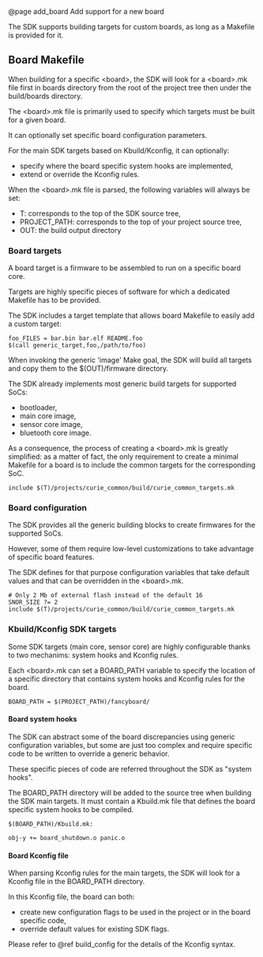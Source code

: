 @page add_board Add support for a new board

The SDK supports building targets for custom boards, as long as a Makefile
is provided for it.

## Board Makefile

When building for a specific \<board>, the SDK will look for a \<board>.mk file
first in boards directory from the root of the project tree then under the
build/boards directory.

The \<board>.mk file is primarily used to specify which targets must be built
for a given board.

It can optionally set specific board configuration parameters.

For the main SDK targets based on Kbuild/Kconfig, it can optionally:
- specify where the board specific system hooks are implemented,
- extend or override the Kconfig rules.

When the \<board>.mk file is parsed, the following variables will always be set:
- T: corresponds to the top of the SDK source tree,
- PROJECT_PATH: corresponds to the top of your project source tree,
- OUT: the build output directory

### Board targets

A board target is a firmware to be assembled to run on a specific board core.

Targets are highly specific pieces of software for which a dedicated Makefile
has to be provided.

The SDK includes a target template that allows board Makefile to easily add a
custom target:

~~~~~~~~~~
foo_FILES = bar.bin bar.elf README.foo
$(call generic_target,foo,/path/to/foo)
~~~~~~~~~~

When invoking the generic 'image' Make goal, the SDK will build all targets and
copy them to the $(OUT)/firmware directory.

The SDK already implements most generic build targets for supported SoCs:
- bootloader,
- main core image,
- sensor core image,
- bluetooth core image.

As a consequence, the process of creating a \<board>.mk is greatly simplified:
as a matter of fact, the only requirement to create a minimal Makefile for a
board is to include the common targets for the corresponding SoC.

~~~~~~~~~~
include $(T)/projects/curie_common/build/curie_common_targets.mk
~~~~~~~~~~

### Board configuration

The SDK provides all the generic building blocks to create firmwares for the
supported SoCs.

However, some of them require low-level customizations to take advantage of
 specific board features.

The SDK defines for that purpose configuration variables that take default
values and that can be overridden in the \<board>.mk.

~~~~~~~~~~
# Only 2 Mb of external flash instead of the default 16
SNOR_SIZE ?= 2
include $(T)/projects/curie_common/build/curie_common_targets.mk
~~~~~~~~~~

### Kbuild/Kconfig SDK targets

Some SDK targets (main core, sensor core) are highly configurable thanks to two
mechanims: system hooks and Kconfig rules.

Each \<board>.mk can set a BOARD_PATH variable to specify the location of a
specific directory that contains system hooks and Kconfig rules for the board.

~~~~~~~~~~
BOARD_PATH = $(PROJECT_PATH)/fancyboard/
~~~~~~~~~~

#### Board system hooks

The SDK can abstract some of the board discrepancies using generic configuration
variables, but some are just too complex and require specific code to be written
to override a generic behavior.

These specific pieces of code are referred throughout the SDK as "system hooks".

The BOARD_PATH directory will be added to the source tree when building the SDK
main targets. It must contain a Kbuild.mk file that defines the board specific
system hooks to be compiled.

~~~~~~~~~~
$(BOARD_PATH)/Kbuild.mk:

obj-y += board_shutdown.o panic.o
~~~~~~~~~~

#### Board Kconfig file

When parsing Kconfig rules for the main targets, the SDK will look for a Kconfig
file in the BOARD_PATH directory.

In this Kconfig file, the board can both:
- create new configuration flags to be used in the project or in the board
specific code,
- override default values for existing SDK flags.

Please refer to @ref build_config for the details of the Kconfig syntax.
